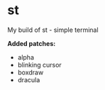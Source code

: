 # **st**
My build of st - simple terminal

**Added patches:**

* alpha
* blinking cursor
* boxdraw
* dracula
